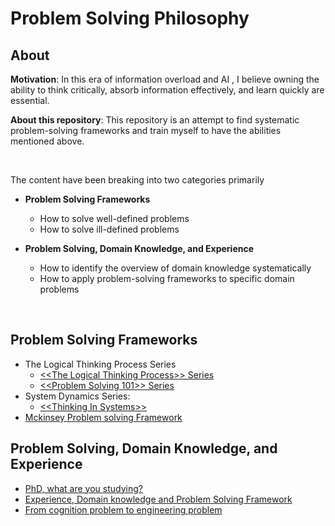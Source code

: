 # Problem Solving Philosophy

## About

**Motivation**: In this era of information overload and AI , I believe owning the ability to think critically, absorb information effectively, and learn quickly are essential.

**About this repository**: This repository is an attempt to find systematic problem-solving frameworks and train myself to have the abilities mentioned above.

<br />

The content have been breaking into two categories primarily

- **Problem Solving Frameworks**

  - How to solve well-defined problems
  - How to solve ill-defined problems

- **Problem Solving, Domain Knowledge, and Experience**
  - How to identify the overview of domain knowledge systematically
  - How to apply problem-solving frameworks to specific domain problems

<br />

## Problem Solving Frameworks

- The Logical Thinking Process Series
  - [\<\<The Logical Thinking Process\>\> Series](https://github.com/reboottime/Problem-Solving-Philosophy/issues/13)
  - [\<\<Problem Solving 101\>\> Series](https://github.com/reboottime/Problem-Solving-Philosophy/issues/27)
- System Dynamics Series:
  - [\<\<Thinking In Systems\>\>](https://github.com/reboottime/Problem-Solving-Philosophy/issues/23)
- [Mckinsey Problem solving Framework](https://github.com/reboottime/Problem-Solving-Philosophy/issues/50)

## Problem Solving, Domain Knowledge, and Experience

- [PhD, what are you studying?](https://github.com/reboottime/Problem-Solving-Philosophy/issues/40)
- [Experience, Domain knowledge and Problem Solving Framework](https://github.com/reboottime/Problem-Solving-Philosophy/issues/9)
- [From cognition problem to engineering problem](https://github.com/reboottime/Problem-Solving-Philosophy/issues/51)
